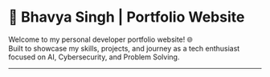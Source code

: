 # 🚀 Bhavya Singh | Portfolio Website  

Welcome to my personal developer portfolio website! 🌐  
Built to showcase my skills, projects, and journey as a tech enthusiast focused on AI, Cybersecurity, and Problem Solving.  

---
